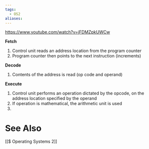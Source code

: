 ```yaml
---
tags:
  - OS2
aliases:
---
```

https://www.youtube.com/watch?v=jFDMZpkUWCw

**Fetch**
1. Control unit reads an address location from the program counter
2. Program counter then points to the next instruction (increments)

**Decode**
1. Contents of the address is read (op code and operand)

**Execute**
1. Control unit performs an operation dictated by the opcode, on the address location specified by the operand
2.  If operation is mathematical, the arithmetic unit is used
3. 
# See Also
[[$ Operating Systems 2]]
